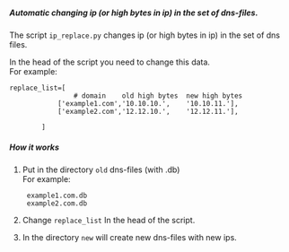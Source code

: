 ##### Automatic changing ip (or high bytes in ip) in the set of dns-files.  
The script `ip_replace.py` changes ip (or high bytes in ip) in the set of dns files.  

In the head of the script you need to change this data.  
For example:   

	replace_list=[
					# domain	old high bytes  new high bytes
		        ['example1.com','10.10.10.',	'10.10.11.'],
		        ['example2.com','12.12.10.',	'12.12.11.'],

            ]

##### How it works
1. Put in the directory `old` dns-files (with .db)  
For example: 

		example1.com.db  
		example2.com.db  

2. Change `replace_list` In the head of the script.    
3. In the directory `new` will create new dns-files with new ips.   

